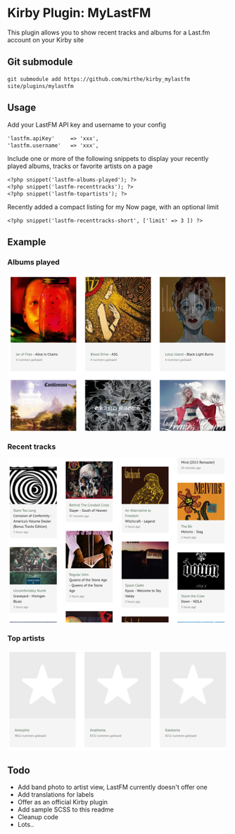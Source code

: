 # Kirby Plugin: MyLastFM

This plugin allows you to show recent tracks and albums for a Last.fm account on your Kirby site

## Git submodule

```
git submodule add https://github.com/mirthe/kirby_mylastfm site/plugins/mylastfm
```

## Usage

Add your LastFM API key and username to your config

    'lastfm.apiKey'     => 'xxx',
    'lastfm.username'   => 'xxx',

Include one or more of the following snippets to display your recently played albums, tracks or favorite artists on a page

    <?php snippet('lastfm-albums-played'); ?>
    <?php snippet('lastfm-recenttracks'); ?>
    <?php snippet('lastfm-topartists'); ?>

Recently added a compact listing for my Now page, with an optional limit

    <?php snippet('lastfm-recenttracks-short', ['limit' => 3 ]) ?>

## Example 

### Albums played
<p><img src="example-albums.png" alt="Example albums"></p>

### Recent tracks
<p><img src="example-tracks.png" alt="Example tracks"></p>

### Top artists
<p><img src="example-artists.png" alt="Example artists"></p>

## Todo

- Add band photo to artist view, LastFM currently doesn't offer one
- Add translations for labels
- Offer as an official Kirby plugin
- Add sample SCSS to this readme
- Cleanup code
- Lots..
